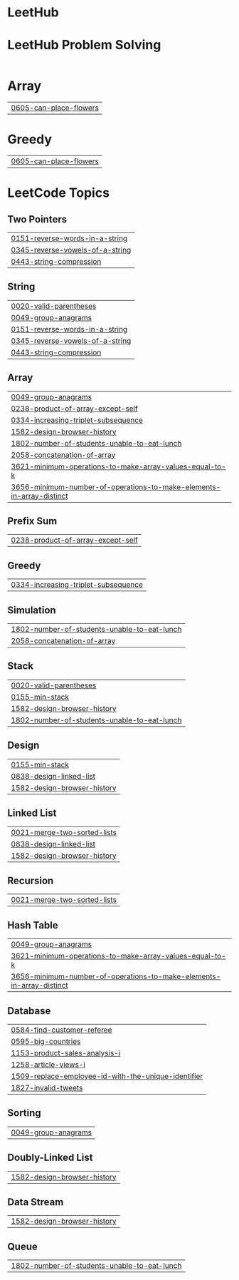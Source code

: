 # LeetHub

#


# LeetHub Problem Solving
|  |
| ------- |
# Array
|  |
| ------- |
| [0605-can-place-flowers](https://github.com/OwaliShawon/LeetHub/tree/master/0605-can-place-flowers) |
# Greedy
|  |
| ------- |
| [0605-can-place-flowers](https://github.com/OwaliShawon/LeetHub/tree/master/0605-can-place-flowers) |
<!---LeetCode Topics Start-->
# LeetCode Topics
## Two Pointers
|  |
| ------- |
| [0151-reverse-words-in-a-string](https://github.com/OwaliShawon/LeetHub/tree/master/0151-reverse-words-in-a-string) |
| [0345-reverse-vowels-of-a-string](https://github.com/OwaliShawon/LeetHub/tree/master/0345-reverse-vowels-of-a-string) |
| [0443-string-compression](https://github.com/OwaliShawon/LeetHub/tree/master/0443-string-compression) |
## String
|  |
| ------- |
| [0020-valid-parentheses](https://github.com/OwaliShawon/LeetHub/tree/master/0020-valid-parentheses) |
| [0049-group-anagrams](https://github.com/OwaliShawon/LeetHub/tree/master/0049-group-anagrams) |
| [0151-reverse-words-in-a-string](https://github.com/OwaliShawon/LeetHub/tree/master/0151-reverse-words-in-a-string) |
| [0345-reverse-vowels-of-a-string](https://github.com/OwaliShawon/LeetHub/tree/master/0345-reverse-vowels-of-a-string) |
| [0443-string-compression](https://github.com/OwaliShawon/LeetHub/tree/master/0443-string-compression) |
## Array
|  |
| ------- |
| [0049-group-anagrams](https://github.com/OwaliShawon/LeetHub/tree/master/0049-group-anagrams) |
| [0238-product-of-array-except-self](https://github.com/OwaliShawon/LeetHub/tree/master/0238-product-of-array-except-self) |
| [0334-increasing-triplet-subsequence](https://github.com/OwaliShawon/LeetHub/tree/master/0334-increasing-triplet-subsequence) |
| [1582-design-browser-history](https://github.com/OwaliShawon/LeetHub/tree/master/1582-design-browser-history) |
| [1802-number-of-students-unable-to-eat-lunch](https://github.com/OwaliShawon/LeetHub/tree/master/1802-number-of-students-unable-to-eat-lunch) |
| [2058-concatenation-of-array](https://github.com/OwaliShawon/LeetHub/tree/master/2058-concatenation-of-array) |
| [3621-minimum-operations-to-make-array-values-equal-to-k](https://github.com/OwaliShawon/LeetHub/tree/master/3621-minimum-operations-to-make-array-values-equal-to-k) |
| [3656-minimum-number-of-operations-to-make-elements-in-array-distinct](https://github.com/OwaliShawon/LeetHub/tree/master/3656-minimum-number-of-operations-to-make-elements-in-array-distinct) |
## Prefix Sum
|  |
| ------- |
| [0238-product-of-array-except-self](https://github.com/OwaliShawon/LeetHub/tree/master/0238-product-of-array-except-self) |
## Greedy
|  |
| ------- |
| [0334-increasing-triplet-subsequence](https://github.com/OwaliShawon/LeetHub/tree/master/0334-increasing-triplet-subsequence) |
## Simulation
|  |
| ------- |
| [1802-number-of-students-unable-to-eat-lunch](https://github.com/OwaliShawon/LeetHub/tree/master/1802-number-of-students-unable-to-eat-lunch) |
| [2058-concatenation-of-array](https://github.com/OwaliShawon/LeetHub/tree/master/2058-concatenation-of-array) |
## Stack
|  |
| ------- |
| [0020-valid-parentheses](https://github.com/OwaliShawon/LeetHub/tree/master/0020-valid-parentheses) |
| [0155-min-stack](https://github.com/OwaliShawon/LeetHub/tree/master/0155-min-stack) |
| [1582-design-browser-history](https://github.com/OwaliShawon/LeetHub/tree/master/1582-design-browser-history) |
| [1802-number-of-students-unable-to-eat-lunch](https://github.com/OwaliShawon/LeetHub/tree/master/1802-number-of-students-unable-to-eat-lunch) |
## Design
|  |
| ------- |
| [0155-min-stack](https://github.com/OwaliShawon/LeetHub/tree/master/0155-min-stack) |
| [0838-design-linked-list](https://github.com/OwaliShawon/LeetHub/tree/master/0838-design-linked-list) |
| [1582-design-browser-history](https://github.com/OwaliShawon/LeetHub/tree/master/1582-design-browser-history) |
## Linked List
|  |
| ------- |
| [0021-merge-two-sorted-lists](https://github.com/OwaliShawon/LeetHub/tree/master/0021-merge-two-sorted-lists) |
| [0838-design-linked-list](https://github.com/OwaliShawon/LeetHub/tree/master/0838-design-linked-list) |
| [1582-design-browser-history](https://github.com/OwaliShawon/LeetHub/tree/master/1582-design-browser-history) |
## Recursion
|  |
| ------- |
| [0021-merge-two-sorted-lists](https://github.com/OwaliShawon/LeetHub/tree/master/0021-merge-two-sorted-lists) |
## Hash Table
|  |
| ------- |
| [0049-group-anagrams](https://github.com/OwaliShawon/LeetHub/tree/master/0049-group-anagrams) |
| [3621-minimum-operations-to-make-array-values-equal-to-k](https://github.com/OwaliShawon/LeetHub/tree/master/3621-minimum-operations-to-make-array-values-equal-to-k) |
| [3656-minimum-number-of-operations-to-make-elements-in-array-distinct](https://github.com/OwaliShawon/LeetHub/tree/master/3656-minimum-number-of-operations-to-make-elements-in-array-distinct) |
## Database
|  |
| ------- |
| [0584-find-customer-referee](https://github.com/OwaliShawon/LeetHub/tree/master/0584-find-customer-referee) |
| [0595-big-countries](https://github.com/OwaliShawon/LeetHub/tree/master/0595-big-countries) |
| [1153-product-sales-analysis-i](https://github.com/OwaliShawon/LeetHub/tree/master/1153-product-sales-analysis-i) |
| [1258-article-views-i](https://github.com/OwaliShawon/LeetHub/tree/master/1258-article-views-i) |
| [1509-replace-employee-id-with-the-unique-identifier](https://github.com/OwaliShawon/LeetHub/tree/master/1509-replace-employee-id-with-the-unique-identifier) |
| [1827-invalid-tweets](https://github.com/OwaliShawon/LeetHub/tree/master/1827-invalid-tweets) |
## Sorting
|  |
| ------- |
| [0049-group-anagrams](https://github.com/OwaliShawon/LeetHub/tree/master/0049-group-anagrams) |
## Doubly-Linked List
|  |
| ------- |
| [1582-design-browser-history](https://github.com/OwaliShawon/LeetHub/tree/master/1582-design-browser-history) |
## Data Stream
|  |
| ------- |
| [1582-design-browser-history](https://github.com/OwaliShawon/LeetHub/tree/master/1582-design-browser-history) |
## Queue
|  |
| ------- |
| [1802-number-of-students-unable-to-eat-lunch](https://github.com/OwaliShawon/LeetHub/tree/master/1802-number-of-students-unable-to-eat-lunch) |
<!---LeetCode Topics End-->